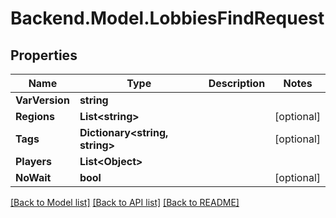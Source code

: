 # Backend.Model.LobbiesFindRequest

## Properties

Name | Type | Description | Notes
------------ | ------------- | ------------- | -------------
**VarVersion** | **string** |  | 
**Regions** | **List&lt;string&gt;** |  | [optional] 
**Tags** | **Dictionary&lt;string, string&gt;** |  | [optional] 
**Players** | **List&lt;Object&gt;** |  | 
**NoWait** | **bool** |  | [optional] 

[[Back to Model list]](../README.md#documentation-for-models) [[Back to API list]](../README.md#documentation-for-api-endpoints) [[Back to README]](../README.md)


